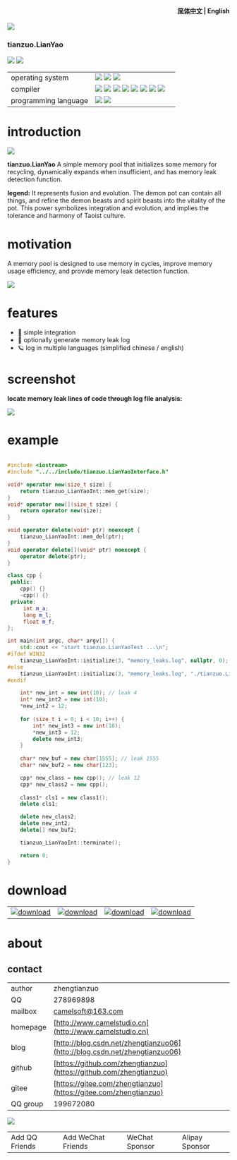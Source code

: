 <h4 align="right"><strong><a href="README.md">简体中文</a></strong> | English</h4>

![](img/logo.jpg)

### tianzuo.LianYao

![](https://img.shields.io/badge/release-2.0.0.0-blue.svg)
![](https://img.shields.io/badge/date-25.5.6-orange.svg)

||||
|--|--|--|
|operating system|![](https://img.shields.io/badge/os-windows_7+-blue.svg) ![](https://img.shields.io/badge/os-macos_10.14+-lightgrey.svg) ![](https://img.shields.io/badge/os-ubuntu_20.04+-orange.svg)||
|compiler|![](https://img.shields.io/badge/c++-11-blue.svg) ![](https://img.shields.io/badge/msvc-14.0-blue.svg) ![](https://img.shields.io/badge/msvc-14.1-blue.svg) ![](https://img.shields.io/badge/msvc-14.2-blue.svg) ![](https://img.shields.io/badge/msvc-14.3-blue.svg) ![](https://img.shields.io/badge/ndk-21.3-green.svg) ![](https://img.shields.io/badge/llvm-10.0-lightgrey.svg) ![](https://img.shields.io/badge/gcc-9.4-orange.svg)||
|programming language|![](img/C.png) ![](img/C__.png)||
# introduction

![](img/alchemy_tianzuo.LianYao.jpg)

**tianzuo.LianYao** A simple memory pool that initializes some memory for recycling, dynamically expands when insufficient, and has memory leak detection function.

**legend:**
It represents fusion and evolution. The demon pot can contain all things, and refine the demon beasts and spirit beasts into the vitality of the pot. This power symbolizes integration and evolution, and implies the tolerance and harmony of Taoist culture.

# motivation
A memory pool is designed to use memory in cycles, improve memory usage efficiency, and provide memory leak detection function.

![](img/tianzuo.LianYao.png)

# features

- 🧩 simple integration
- 📝 optionally generate memory leak log
- 🪐 log in multiple languages (simplified chinese / english)

# screenshot

**locate memory leak lines of code through log file analysis:**

![](img_en/screenshot.png)

# example

```cpp

#include <iostream>
#include "../../include/tianzuo.LianYaoInterface.h"

void* operator new(size_t size) {
    return tianzuo_LianYaoInt::mem_get(size);
}
void* operator new[](size_t size) {
    return operator new(size);
}

void operator delete(void* ptr) noexcept {
    tianzuo_LianYaoInt::mem_del(ptr);
}
void operator delete[](void* ptr) noexcept {
    operator delete(ptr);
}

class cpp {
 public:
    cpp() {}
    ~cpp() {}
 private:
     int m_a;
     long m_l;
     float m_f;
};

int main(int argc, char* argv[]) {
    std::cout << "start tianzuo.LianYaoTest ...\n";
#ifdef WIN32
    tianzuo_LianYaoInt::initialize(3, "memory_leaks.log", nullptr, 0);
#else
    tianzuo_LianYaoInt::initialize(3, "memory_leaks.log", "./tianzuo.LianYaoTest", 0);
#endif

    int* new_int = new int(10); // leak 4
    int* new_int2 = new int(10);
    *new_int2 = 12;
    
    for (size_t i = 0; i < 10; i++) {
        int* new_int3 = new int(10);
        *new_int3 = 12;
        delete new_int3;
    }
   
    char* new_buf = new char[1555]; // leak 1555
    char* new_buf2 = new char[123];

    cpp* new_class = new cpp(); // leak 12
    cpp* new_class2 = new cpp();
    
    class1* cls1 = new class1();
    delete cls1;

    delete new_class2;
    delete new_int2;
    delete[] new_buf2;

    tianzuo_LianYaoInt::terminate();

    return 0;
}

```

# download

|||||
|--|--|--|--|
|[![download](img/com_btnGitHub.svg)](https://github.com/zhengtianzuo/tianzuo.LianYao/releases)|[![download](img/com_btnGitee.svg)](https://gitee.com/zhengtianzuo/tianzuo.LianYao/releases)|[![download](img/down_baidu.svg)](https://pan.baidu.com/s/1Lv9dOBpV4-eXpi9yl0BSUg?pwd=1234)|[![download](img/down_weiyun.svg)](https://share.weiyun.com/J7ZYxKL7)|

# about
## contact

||||
|--|--|--|
|author|zhengtianzuo||
|QQ|278969898||
|mailbox|camelsoft@163.com||
|homepage|[http://www.camelstudio.cn](http://www.camelstudio.cn)||
|blog|[http://blog.csdn.net/zhengtianzuo06](http://blog.csdn.net/zhengtianzuo06)||
|github|[https://github.com/zhengtianzuo](https://github.com/zhengtianzuo)||
|gitee|[https://gitee.com/zhengtianzuo](https://gitee.com/zhengtianzuo)||
|QQ group|199672080||

![](img/allinone.png)

|||||
|--|--|--|--|
|Add QQ Friends|Add WeChat Friends|WeChat Sponsor|Alipay Sponsor|





